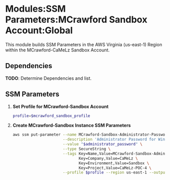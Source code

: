 # Modules:SSM Parameters:MCrawford Sandbox Account:Global

This module builds SSM Parameters in the AWS Virginia (us-east-1) Region within the
MCrawford-CaMeLz Sandbox Account.

## Dependencies

**TODO**: Determine Dependencies and list.

## SSM Parameters

1. **Set Profile for MCrawford-Sandbox Account**

    ```bash
    profile=$mcrawford_sandbox_profile
    ```

1. **Create MCrawford-Sandbox Instance SSM Parameters**

    ```bash
    aws ssm put-parameter --name MCrawford-Sandbox-Administrator-Password \
                          --description 'Administrator Password for Windows Instances' \
                          --value "$administrator_password" \
                          --type SecureString \
                          --tags Key=Name,Value=MCrawford-Sandbox-Administrator-Password \
                                 Key=Company,Value=CaMeLz \
                                 Key=Environment,Value=Sandbox \
                                 Key=Project,Value=CaMeLz-POC-4 \
                          --profile $profile --region us-east-1 --output text
    ```

